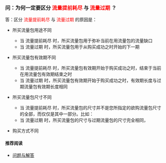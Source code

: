 ### 问：为何一定要区分<font color="Red"> 流量提前耗尽 </font>与<font color="Red"> 流量过期 </font>？
答：区分<font color="Red"> 流量提前耗尽 </font>与<font color="Red"> 流量过期 </font>的原因是：

- 所买流量包用途不同
  - 当 流量提前耗尽 时，所买流量包用于弥补当前在用流量包的流量缺口
  - 当 流量过期 时，所买流量包用于从购买成功之时开始的下一期
- 所买流量包有效期不同
  - 当 流量提前耗尽 时，所买流量包有效期开始于购买成功之时，结束于当前在用流量包有效期结束之时
  - 当 流量过期 时，所买流量包有效期开始于购买成功之时，有效期长度与过期流量包有效期长度相同
- 所买流量包尺寸不同
  - 当 流量提前耗尽 时，所买流量包的尺寸并不是您所指定的欲购流量包尺寸的全部，而仅仅是其中一部分。比如：
  - 当 流量过期 时，所买流量包的尺寸与过期流量包的尺寸完全相同，

- 购买方式不同

#### 推荐阅读
- [ 问题与解答 ](https://a2zitpro.github.io/web/问题与解答)

